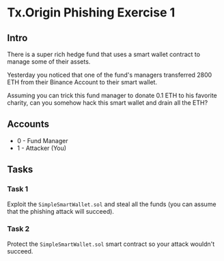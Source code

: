 # Tx.Origin Phishing Exercise 1

## Intro
There is a super rich hedge fund that uses a smart wallet contract to manage some of their assets.

Yesterday you noticed that one of the fund's managers transferred 2800 ETH from their Binance Account to their smart wallet.

Assuming you can trick this fund manager to donate 0.1 ETH to his favorite charity, 
can you somehow hack this smart wallet and drain all the ETH?

## Accounts
* 0 - Fund Manager
* 1 - Attacker (You)

## Tasks

### Task 1
Exploit the `SimpleSmartWallet.sol` and steal all the funds (you can assume that the phishing attack will succeed).

### Task 2
Protect the `SimpleSmartWallet.sol` smart contract so your attack wouldn't succeed.